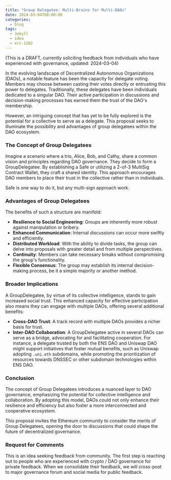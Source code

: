 ```yaml
---
title: "Group Delegatee: Multi-Brains for Multi-DAOs"
date: 2024-03-04T00:00:00
categories:
  - blog
tags:
  - Jekyll
  - idea
  - erc-1202
---
```


(This is a DRAFT, currently soliciting feedback from individuals who have experienced with governance, updated: 2024-03-04)

In the evolving landscape of Decentralized Autonomous Organizations (DAOs), a notable feature has been the capacity for delegate voting. Members may choose between casting their votes directly or entrusting this power to delegates. Traditionally, these delegates have been individuals dedicated to a singular DAO. Their active participation in discussions and decision-making processes has earned them the trust of the DAO's membership.

However, an intriguing concept that has yet to be fully explored is the potential for a collective to serve as a delegate. This proposal seeks to illuminate the possibility and advantages of group delegatees within the DAO ecosystem.

### The Concept of Group Delegatees

Imagine a scenario where a trio, Alice, Bob, and Cathy, share a common vision and principles regarding DAO governance. They decide to form a GroupDelegatee. By establishing a Safe or utilizing a 2-of-3 MultiSig Contract Wallet, they craft a shared identity. This approach encourages DAO members to place their trust in the collective rather than in individuals.

Safe is one way to do it, but any multi-sign approach work.


### Advantages of Group Delegatees

The benefits of such a structure are manifold:

- **Resilience to Social Engineering**: Groups are inherently more robust against manipulation or bribery.
- **Enhanced Communication**: Internal discussions can occur more swiftly and efficiently.
- **Distributed Workload**: With the ability to divide tasks, the group can delve into proposals with greater detail and from multiple perspectives.
- **Continuity**: Members can take necessary breaks without compromising the group's functionality.
- **Flexible Consensus**: The group may establish its internal decision-making process, be it a simple majority or another method.

### Broader Implications

A GroupDelegatee, by virtue of its collective intelligence, stands to gain increased social trust. This enhanced capacity for effective participation also means they can engage with multiple DAOs, offering several additional benefits:

- **Cross-DAO Trust**: A track record with multiple DAOs provides a richer basis for trust.
- **Inter-DAO Collaboration**: A GroupDelegatee active in several DAOs can serve as a bridge, advocating for and facilitating cooperation. For instance, a delegate trusted by both the ENS DAO and Uniswap DAO might support initiatives that foster mutual benefits, such as Uniswap adopting `.uni.eth` subdomains, while promoting the prioritization of resources towards DNSSEC or other subdomain technologies within ENS DAO.

### Conclusion

The concept of Group Delegatees introduces a nuanced layer to DAO governance, emphasizing the potential for collective intelligence and collaboration. By adopting this model, DAOs could not only enhance their resilience and efficiency but also foster a more interconnected and cooperative ecosystem.

This proposal invites the Ethereum community to consider the merits of Group Delegatees, opening the door to discussions that could shape the future of decentralized governance.

### Request for Comments

This is an idea seeking feedback from community. The first step is reaching out to people who are experienced with crypto / DAO governance for private feedback. When we consolidate their feedback, we will cross-post to major governance forum and social media for public feedback.

